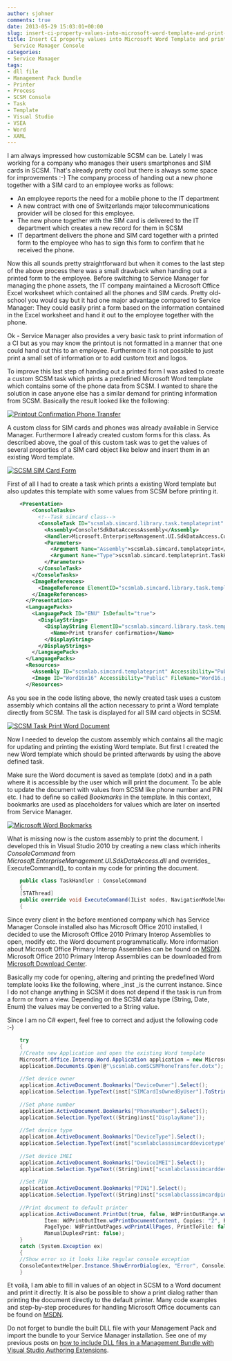 ```yaml
---
author: sjohner
comments: true
date: 2013-05-29 15:03:01+00:00
slug: insert-ci-property-values-into-microsoft-word-template-and-print-directly-from-service-manager-console
title: Insert CI property values into Microsoft Word Template and print directly from
  Service Manager Console
categories:
- Service Manager
tags:
- dll file
- Management Pack Bundle
- Printer
- Process
- SCSM Console
- Task
- Template
- Visual Studio
- VSEA
- Word
- XAML
---
```


I am always impressed how customizable SCSM can be. Lately I was working for a company who manages their users smartphones and SIM cards in SCSM. That's already pretty cool but there is always some space for improvements :-) The company process of handing out a new phone together with a SIM card to an employee works as follows:

* An employee reports the need for a mobile phone to the IT department
* A new contract with one of Switzerlands major telecommunications provider will be closed for this employee.
* The new phone together with the SIM card is delivered to the IT department which creates a new record for them in SCSM
* IT department delivers the phone and SIM card together with a printed form to the employee who has to sign this form to confirm that he received the phone.

Now this all sounds pretty straightforward but when it comes to the last step of the above process there was a small drawback when handing out a printed form to the employee. Before switching to Service Manager for managing the phone assets, the IT company maintained a Microsoft Office Excel worksheet which contained all the phones and SIM cards. Pretty old-school you would say but it had one major advantage compared to Service Manager: They could easily print a form based on the information contained in the Excel worksheet and hand it out to the employee together with the phone.

Ok - Service Manager also provides a very basic task to print information of a CI but as you may know the printout is not formatted in a manner that one could hand out this to an employee. Furthermore it is not possible to just print a small set of information or to add custom text and logos.

To improve this last step of handing out a printed form I was asked to create a custom SCSM task which prints a predefined Microsoft Word template which contains some of the phone data from SCSM. I wanted to share the solution in case anyone else has a similar demand for printing information from SCSM. Basically the result looked like the following:

[![Printout Confirmation Phone Transfer](/images/confirmationword2.png?w=212)](/images/confirmationword2.png)

A custom class for SIM cards and phones was already available in Service Manager. Furthermore I already created custom forms for this class. As described above, the goal of this custom task was to get the values of several properties of a SIM card object like below and insert them in an existing Word template.

[![SCSM SIM Card Form](/images/form.png?w=300)](/images/form.png)

First of all I had to create a task which prints a existing Word template but also updates this template with some values from SCSM before printing it.

```xml
    <Presentation>
        <ConsoleTasks>
          <!--Task simcard class-->
          <ConsoleTask ID="scsmlab.simcard.library.task.templateprint" Accessibility="Public" Enabled="true" Target="scsmlabclasssimcard" RequireOutput="false">
            <Assembly>Console!SdkDataAccessAssembly</Assembly>
            <Handler>Microsoft.EnterpriseManagement.UI.SdkDataAccess.ConsoleTaskHandler</Handler>
            <Parameters>
              <Argument Name="Assembly">scsmlab.simcard.templateprint</Argument>
              <Argument Name="Type">scsmlab.simcard.templateprint.TaskHandler</Argument>
            </Parameters>
          </ConsoleTask>
        </ConsoleTasks>
        <ImageReferences>
          <ImageReference ElementID="scsmlab.simcard.library.task.templateprint" ImageID="Word16x16" />
        </ImageReferences>
      </Presentation>
      <LanguagePacks>
        <LanguagePack ID="ENU" IsDefault="true">
          <DisplayStrings>
            <DisplayString ElementID="scsmlab.simcard.library.task.templateprint">
              <Name>Print transfer confirmation</Name>
            </DisplayString>
          </DisplayStrings>
        </LanguagePack>
      </LanguagePacks>
      <Resources>
        <Assembly ID="scsmlab.simcard.templateprint" Accessibility="Public" FileName="scsmlab.simcard.templateprint.dll" HasNullStream="false" QualifiedName="scsmlab.simcard.templateprint, Version=1.0.0.0, Culture=neutral, PublicKeyToken=8275f1190deadcc4" />
        <Image ID="Word16x16" Accessibility="Public" FileName="Word16.png" HasNullStream="false" />
      </Resources>
```

As you see in the code listing above, the newly created task uses a custom assembly which contains all the action necessary to print a Word template directly from SCSM. The task is displayed for all SIM card objects in SCSM.

[![SCSM Task Print Word Document](/images/task1.png)](/images/task1.png)

Now I needed to develop the custom assembly which contains all the magic for updating and printing the existing Word template. But first I created the new Word template which should be printed afterwards by using the above defined task.

Make sure the Word document is saved as template (dotx) and in a path where it is accessible by the user which will print the document. To be able to update the document with values from SCSM like phone number and PIN etc. I had to define so called _Bookmarks_ in the template. In this context, bookmarks are used as placeholders for values which are later on inserted from Service Manager.

[![Microsoft Word Bookmarks](/images/bookmarks.png)](/images/bookmarks.png)

What is missing now is the custom assembly to print the document. I developed this in Visual Studio 2010 by creating a new class which inherits _ConsoleCommand_ from _Microsoft.EnterpriseManagement.UI.SdkDataAccess.dll_ and overrides_ ExecuteCommand()_ to contain my code for printing the document.

```csharp
    public class TaskHandler : ConsoleCommand
    {
    [STAThread]
    public override void ExecuteCommand(IList nodes, NavigationModelNodeTask task, ICollection parameters)
    {
```

Since every client in the before mentioned company which has Service Manager Console installed also has Microsoft Office 2010 installed, I decided to use the Microsoft
Office 2010 Primary Interop Assemblies to open, modify etc. the Word document programmatically. More information about Microsoft Office Primary Interop Assemblies can be found on [MSDN](http://msdn.microsoft.com/en-us/library/15s06t57.aspx). Microsoft Office 2010 Primary Interop Assemblies can be downloaded from [Microsoft Download Center](http://www.microsoft.com/en-us/download/details.aspx?id=3508).

Basically my code for opening, altering and printing the predefined Word template looks like the following, where _inst _is the current instance. Since I do not change anything in SCSM it does not depend if the task is run from a form or from a view. Depending on the SCSM data type (String, Date, Enum) the values may be converted to a String value.

Since I am no C# expert, feel free to correct and adjust the following code :-)

```csharp
    try
    {
    //Create new Application and open the existing Word template
    Microsoft.Office.Interop.Word.Application application = new Microsoft.Office.Interop.Word.Application ();
    application.Documents.Open(@"\scsmlab.comSCSMPhoneTransfer.dotx");
    
    //Set device owner
    application.ActiveDocument.Bookmarks["DeviceOwner"].Select();
    application.Selection.TypeText(inst["SIMCardIsOwnedByUser"].ToString());
    
    //Set phone number
    application.ActiveDocument.Bookmarks["PhoneNumber"].Select();
    application.Selection.TypeText((String)inst["DisplayName"]);
    
    //Set device type
    application.ActiveDocument.Bookmarks["DeviceType"].Select();
    application.Selection.TypeText(inst["scsmlabclasssimcarddevicetype"].ToString());
    
    //Set device IMEI
    application.ActiveDocument.Bookmarks["DeviceIMEI"].Select();
    application.Selection.TypeText((String)inst["scsmlabclasssimcarddeviceimei"]);
    
    //Set PIN
    application.ActiveDocument.Bookmarks["PIN1"].Select();
    application.Selection.TypeText((String)inst["scsmlabclasssimcardpin1"]);
    
    //Print document to default printer
    application.ActiveDocument.PrintOut(true, false, WdPrintOutRange.wdPrintAllDocument,
            Item: WdPrintOutItem.wdPrintDocumentContent, Copies: "2", Pages: "",
            PageType: WdPrintOutPages.wdPrintAllPages, PrintToFile: false, Collate: true,
            ManualDuplexPrint: false);
    }
    catch (System.Exception ex)
    {
    //Show error so it looks like regular console exception
    ConsoleContextHelper.Instance.ShowErrorDialog(ex, "Error", ConsoleJobExceptionSeverity.Error);
    }
```

Et voilà, I am able to fill in values of an object in SCSM to a Word document and print it directly. It is also be possible to show a print dialog rather than printing the document directly to the default printer. Many code examples and step-by-step procedures for handling Microsoft Office documents can be found on [MSDN](http://msdn.microsoft.com/en-us/library/vstudio/bb157880.aspx).

Do not forget to bundle the built DLL file with your Management Pack and import the bundle to your Service Manager installation. See one of my previous posts on [how to include DLL files in a Management Bundle with Visual Studio Authoring Extensions](http://scsmlab.com/2013/01/03/include-files-in-management-pack-bundle-with-vsae/).
